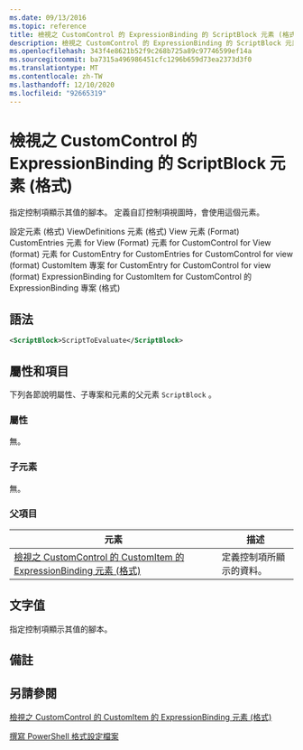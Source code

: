 ```yaml
---
ms.date: 09/13/2016
ms.topic: reference
title: 檢視之 CustomControl 的 ExpressionBinding 的 ScriptBlock 元素 (格式)
description: 檢視之 CustomControl 的 ExpressionBinding 的 ScriptBlock 元素 (格式)
ms.openlocfilehash: 343f4e8621b52f9c268b725a89c97746599ef14a
ms.sourcegitcommit: ba7315a496986451cfc1296b659d73ea2373d3f0
ms.translationtype: MT
ms.contentlocale: zh-TW
ms.lasthandoff: 12/10/2020
ms.locfileid: "92665319"
---
```

# <a name="scriptblock-element-for-expressionbinding-for-customcontrol-for-view-format"></a>檢視之 CustomControl 的 ExpressionBinding 的 ScriptBlock 元素 (格式)

指定控制項顯示其值的腳本。 定義自訂控制項視圖時，會使用這個元素。

設定元素 (格式) ViewDefinitions 元素 (格式) View 元素 (Format) CustomEntries 元素 for View (Format) 元素 for CustomControl for View (format) 元素 for CustomEntry for CustomEntries for CustomControl for view (format) CustomItem 專案 for CustomEntry for CustomControl for view (format) ExpressionBinding for CustomItem for CustomControl 的 ExpressionBinding 專案 (格式) 

## <a name="syntax"></a>語法

```xml
<ScriptBlock>ScriptToEvaluate</ScriptBlock>
```

## <a name="attributes-and-elements"></a>屬性和項目

下列各節說明屬性、子專案和元素的父元素 `ScriptBlock` 。

### <a name="attributes"></a>屬性

無。

### <a name="child-elements"></a>子元素

無。

### <a name="parent-elements"></a>父項目

|元素|描述|
|-------------|-----------------|
|[檢視之 CustomControl 的 CustomItem 的 ExpressionBinding 元素 (格式)](./expressionbinding-element-for-customitem-for-customcontrol-for-view-format.md)|定義控制項所顯示的資料。|

## <a name="text-value"></a>文字值

指定控制項顯示其值的腳本。

## <a name="remarks"></a>備註

## <a name="see-also"></a>另請參閱

[檢視之 CustomControl 的 CustomItem 的 ExpressionBinding 元素 (格式)](./expressionbinding-element-for-customitem-for-customcontrol-for-view-format.md)

[撰寫 PowerShell 格式設定檔案](./writing-a-powershell-formatting-file.md)
